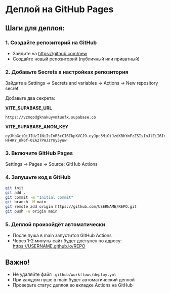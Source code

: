 # Деплой на GitHub Pages

## Шаги для деплоя:

### 1. Создайте репозиторий на GitHub
- Зайдите на https://github.com/new
- Создайте новый репозиторий (публичный или приватный)

### 2. Добавьте Secrets в настройках репозитория
Зайдите в Settings → Secrets and variables → Actions → New repository secret

Добавьте два секрета:

**VITE_SUPABASE_URL**
```
https://vzmqodgknakuyvmtuofx.supabase.co
```

**VITE_SUPABASE_ANON_KEY**
```
eyJhbGciOiJIUzI1NiIsInR5cCI6IkpXVCJ9.eyJpc3MiOiJzdXBhYmFzZSIsInJlZiI6InZ6bXFvZGdrbmFrdXl2bXR1b2Z4Iiwicm9sZSI6ImFub24iLCJpYXQiOjE3NTk1MjkxNjEsImV4cCI6MjA3NTEwNTE2MX0.6NNrin6Bgl7RFxw-HF4KY_nk6f-0EA27PHJzYny5yuw
```

### 3. Включите GitHub Pages
Settings → Pages → Source: GitHub Actions

### 4. Запушьте код в GitHub
```bash
git init
git add .
git commit -m "Initial commit"
git branch -M main
git remote add origin https://github.com/USERNAME/REPO.git
git push -u origin main
```

### 5. Деплой произойдёт автоматически
- После пуша в main запустится GitHub Actions
- Через 1-2 минуты сайт будет доступен по адресу: https://USERNAME.github.io/REPO

## Важно!
- Не удаляйте файл `.github/workflows/deploy.yml`
- При каждом пуше в main будет автоматический деплой
- Проверьте статус деплоя во вкладке Actions на GitHub
